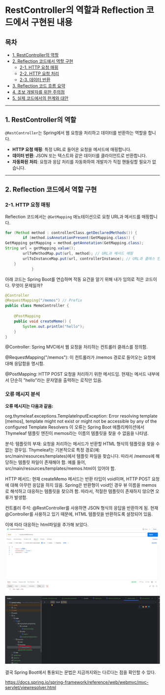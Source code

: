 

# RestController의 역할과 Reflection 코드에서 구현된 내용

## 목차
- [1. RestController의 역할](#1-restcontroller의-역할)
- [2. Reflection 코드에서 역할 구현](#2-reflection-코드에서-역할-구현)
    - [2-1. HTTP 요청 매핑](#2-1-http-요청-매핑)
    - [2-2. HTTP 요청 처리](#2-2-http-요청-처리)
    - [2-3. 데이터 반환](#2-3-데이터-반환)
- [3. Reflection 코드 흐름 요약](#3-reflection-코드-흐름-요약)
- [4. 초보 개발자를 위한 주의점](#4-초보-개발자를-위한-주의점)
- [5. 실제 코드에서의 한계와 대안](#5-실제-코드에서의-한계와-대안)

---

## 1. RestController의 역할

`@RestController`는 Spring에서 웹 요청을 처리하고 데이터를 반환하는 역할을 합니다.

- **HTTP 요청 매핑**: 특정 URL로 들어온 요청을 메서드에 매핑합니다.
- **데이터 반환**: JSON 또는 텍스트와 같은 데이터를 클라이언트로 반환합니다.
- **자동화된 처리**: 요청과 응답 처리를 자동화하여 개발자가 직접 핸들링할 필요가 없습니다.

---

## 2. Reflection 코드에서 역할 구현

### 2-1. HTTP 요청 매핑
Reflection 코드에서는 `@GetMapping` 애노테이션으로 요청 URL과 메서드를 매핑합니다.

```java
for (Method method : controllerClass.getDeclaredMethods()) {
        if (method.isAnnotationPresent(GetMapping.class)) {
GetMapping getMapping = method.getAnnotation(GetMapping.class);
String url = getMapping.value();
        urlToMethodMap.put(url, method); // URL과 메서드 매핑
        urlToInstanceMap.put(url, controllerInstance); // URL과 클래스 인스턴스 매핑
    }
            }
```






아래 코드는 Spring Boot를 연습하며 작동 요건을 알기 위해 내가 임의로 적은 코드이다.
무엇이 문제일까?

```java
@Controller
@RequestMapping("/memos") // Prefix
public class MemoController {

    @PostMapping
    public void createMemo() {
        System.out.println("hello");
    }
}
```

@Controller: Spring MVC에서 웹 요청을 처리하는 컨트롤러 클래스를 정의함.

@RequestMapping("/memos"): 이 컨트롤러가 /memos 경로로 들어오는 요청에 대해 응답함을 명시함.

@PostMapping: HTTP POST 요청을 처리하기 위한 메서드임. 현재는 메서드 내부에서 단순히 "hello"라는 문자열을 출력하는 로직만 있음.

### 오류 메시지 분석

**오류 메시지는 다음과 같음:**

org.thymeleaf.exceptions.TemplateInputException: Error resolving template [memos], template might not exist or might not be accessible by any of the configured Template Resolvers
이 오류는 Spring Boot 애플리케이션에서 Thymeleaf 템플릿 엔진이 memos라는 이름의 템플릿을 찾을 수 없음을 나타냄.

분석:
템플릿의 부재: 요청을 처리하는 메서드가 반환할 HTML 형식의 템플릿을 찾을 수 없는 경우임. Thymeleaf는 기본적으로 특정 경로(예: src/main/resources/templates)에서 템플릿 파일을 찾습니다. 따라서 /memos에 해당하는 템플릿 파일이 존재해야 함. 예를 들어, src/main/resources/templates/memos.html이 있어야 함.


HTTP 메서드: 현재 createMemo 메서드는 반환 타입이 void이며, HTTP POST 요청에 대해 아무런 응답을 하지 않음. Spring은 반환형이 void인 경우 뷰 이름을 memos로 해석하고 대응하는 템플릿을 찾으려 함. 따라서, 적절한 템플릿이 존재하지 않으면 오류가 발생함.


컨트롤러 주석: @RestController를 사용하면 JSON 형식의 응답을 반환하게 됨. 현재 @Controller를 사용하고 있기 때문에, HTML 템플릿을 반환하도록 설정되어 있음.


이에 따라 대응하는 html파일을 추가해 보았다.
![img.png](img.png)
![img_1.png](img_1.png)

결국 Spring Boot에서 통용되는 문법은 지금까지와는 다르다는 점을 확인할 수 있다.


https://docs.spring.io/spring-framework/reference/web/webmvc/mvc-servlet/viewresolver.html



